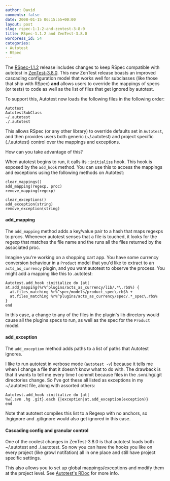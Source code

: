 ```yaml
---
author: David
comments: false
date: 2008-01-15 06:15:55+00:00
layout: post
slug: rspec-1-1-2-and-zentest-3-8-0
title: RSpec-1.1.2 and ZenTest-3.8.0
wordpress_id: 54
categories:
- Autotest
- RSpec
---
```


The [RSpec-1.1.2](http://rspec.info) release includes changes to keep RSpec compatible with autotest in [ZenTest-3.8.0](http://zentest.rubyforge.org/ZenTest/). This new ZenTest release boasts an improved cascading configuration model that works well for subclasses (like those that ship with RSpec) **and** allows users to override the mappings of specs (or tests) to code as well as the list of files that get ignored by autotest.





To support this, Autotest now loads the following files in the following order:




    
    
    Autotest
    AutotestSubClass
    ~/.autotest
    ./.autotest
    





This allows RSpec (or any other library) to override defaults set in `Autotest`, and then provides users both generic (~/.autotest) and project specific (./.autotest) control over the mappings and exceptions.





How can you take advantage of this?





When autotest begins to run, it calls its `:initialize` hook. This hook is exposed by the `add_hook` method. You can use this to access the mappings and exceptions using the following methods on Autotest:




    
    
    clear_mappings()
    add_mapping(regexp, proc)
    remove_mapping(regexp)
    
    clear_exceptions()
    add_exception(string)
    remove_exception(string)
    





#### add_mapping





The `add_mapping` method adds a key/value pair to a hash that maps regexps to procs. Whenever autotest senses that a file is touched, it looks for the regexp that matches the file name and the runs all the files returned by the associated proc.





Imagine you're working on a shopping cart app. You have some currency conversion behaviour in a `Product` model that you'd like to extract to an `acts_as_currency` plugin, and you want autotest to observe the process. You might add a mapping like this to .autotest:




    
    
    Autotest.add_hook :initialize do |at|
    at.add_mapping(%r%^plugins/acts_as_currency/lib/.*\.rb$%) {
      at.files_matching %r%^spec/models/product_spec\.rb$% +
      at.files_matching %r%^plugins/acts_as_currency/spec/.*_spec\.rb$%
    }
    end
    





In this case, a change to any of the files in the plugin's lib directory would cause all the plugins specs to run, as well as the spec for the `Product` model.





#### add_exception





The `add_exception` method adds paths to a list of paths that Autotest ignores.





I like to run autotest in verbose mode (`autotest -v`) because it tells me when I change a file that it doesn't know what to do with. The drawback is that it wants to tell me every time I commit because files in the .svn/.hg/.git directories change. So I've got these all listed as exceptions in my ~/.autotest file, along with assorted others:




    
    
    Autotest.add_hook :initialize do |at|
    %w{.svn .hg .git}.each {|exception|at.add_exception(exception)}
    end
    





Note that autotest compiles this list to a Regexp with no anchors, so .hgignore and .gitignore would also get ignored in this case.





#### Cascading config and granular control





One of the coolest changes in ZenTest-3.8.0 is that autotest loads both ~/.autotest and ./.autotest. So now you can have the hooks you like on every project (like growl notifation) all in one place and still have project specific settings.





This also allows you to set up global mappings/exceptions and modify them at the project level. See [Autotest's RDoc](http://zentest.rubyforge.org/ZenTest/classes/Autotest.html) for more info.
